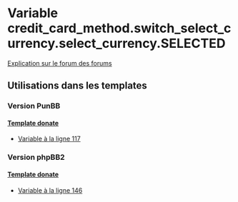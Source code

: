 # Variable credit_card_method.switch_select_currency.select_currency.SELECTED
[Explication sur le forum des forums](http://forum.forumactif.com/t294113-listing-des-variables#credit_card_method.switch_select_currency.select_currency.SELECTED)
## Utilisations dans les templates
### Version PunBB
#### [Template donate](punbb/donate.md)
* [Variable à la ligne 117](../punbb/donate.tpl#L117)
### Version phpBB2
#### [Template donate](subsilver/donate.md)
* [Variable à la ligne 146](../subsilver/donate.tpl#L146)